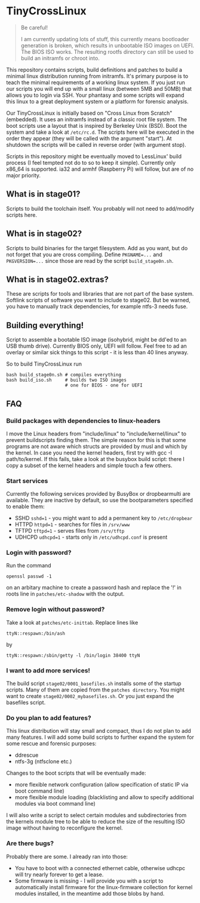 TinyCrossLinux
==============

> Be careful!
>
> I am currently updating lots of stuff, this currently means bootloader generation is broken, which results in unbootable ISO images on UEFI. The BIOS ISO works. The resulting rootfs directory can still be used to build an initramfs or chroot into.

This repository contains scripts, build definitions and patches to build a minimal linux distribution running from initramfs. It's primary purpose is to teach the minimal requirements of a working linux system. If you just run our scripts you will end up with a small linux (between 5MB and 50MB) that allows you to login via SSH. Your phantasy and some scripts will expand this linux to a great deployment system or a platform for forensic analysis.

Our TinyCrossLinux is initially based on "Cross Linux from Scratch" (embedded). It uses an initramfs instead of a classic root file system. The boot scripts use a layout that is inspired by Berkeley Unix (BSD). Boot the system and take a look at `/etc/rc.d`. The scripts here will be executed in the order they appear (they will be called with the argument "start"). At shutdown the scripts will be called in reverse order (with argument stop).

Scripts in this repository might be eventually moved to LessLinux' build process (I feel tempted not do to so to keep it simple). Currently only x86_64 is supported. ia32 and armhf (Raspberry Pi) will follow, but are of no major priority.

What is in stage01?
--------

Scripts to build the toolchain itself. You probably will not need to add/modify scripts here.

What is in stage02?
--------

Scripts to build binaries for the target filesystem. Add as you want, but do not forget that you are cross compiling. Define `PKGNAME=...` and `PKGVERSION=...` since those are read by the script `build_stage0n.sh`. 

What is in stage02.extras?
--------

These are scripts for tools and libraries that are not part of the base system. Softlink scripts of software you want to include to stage02. But be warned, you have to manually track dependencies, for example ntfs-3 needs fuse.

Building everything!
-------------

Script to assemble a bootable ISO image (isohybrid, might be dd'ed to an USB thumb drive). Currently BIOS only, UEFI will follow. Feel free to ad an overlay or similar sick things to this script - it is less than 40 lines anyway.

So to build TinyCrossLinux run

	bash build_stage0n.sh # compiles everything
	bash build_iso.sh     # builds two ISO images
	                      # one for BIOS - one for UEFI
	
## FAQ

### Build packages with dependencies to linux-headers

I move the Linux headers from "include/linux" to "include/kernel/linux" to prevent buildscripts finding them. The simple reason for this is that some programs are not aware which structs are provided by musl and which by the kernel. In case you need the kernel headers, first try with gcc -I path/to/kernel. If this fails, take a look at the busybox build script: there I copy a subset of the kernel headers and simple touch a few others. 

### Start services

Currently the following services provided by BusyBox or dropbearmulti are available. They are inactive by default, so use the bootparameters specified to enable them:

 * SSHD `sshd=1` - you might want to add a permanent key to `/etc/dropbear`
 * HTTPD `httpd=1` - searches for files in `/srv/www`
 * TFTPD `tftpd=1` - serves files from `/srv/tftp` 
 * UDHCPD `udhcpd=1` - starts only in `/etc/udhcpd.conf` is present

### Login with password?

Run the command
	
	openssl passwd -1
	
on an arbitary machine to create a password hash and replace the '!' in roots line in `patches/etc-shadow` with the output.

### Remove login without password?

Take a look at `patches/etc-inittab`. Replace lines like

	ttyN::respawn:/bin/ash
	
by

	ttyN::respawn:/sbin/getty -l /bin/login 38400 ttyN

### I want to add more services!

The build script `stage02/0001_basefiles.sh` installs some of the startup scripts. Many of them are copied from the `patches directory`. You might want to create `stage02/0002_mybasefiles.sh`. Or you just expand the basefiles script.

### Do you plan to add features?

This linux distribution will stay small and compact, thus I do not plan to add many features. I will add some build scripts to further expand the system for some rescue and forensic purposes:

 * ddrescue
 * ntfs-3g (ntfsclone etc.)
 
Changes to the boot scripts that will be eventually made:

 * more flexible network configuration (allow specification of static IP via boot command line)
 * more flexible module loading (blacklisting and allow to specify additional modules via boot command line)
 
I will also write a script to select certain modules and subdirectories from the kernels module tree to be able to reduce the size of the resulting ISO image without having to reconfigure the kernel.

### Are there bugs?

Probably there are some. I already ran into those:

 * You have to boot with a connected ethernet cable, otherwise udhcpc will try nearly forever to get a lease.
 * Some firmware is missing - I will provide you with a script to automatically install firmware for the linux-firmware collection for kernel modules installed, in the meantime add those blobs by hand.
